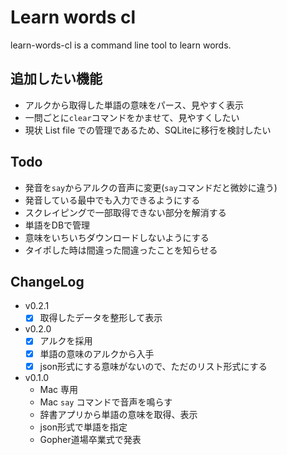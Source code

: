 # Learn words cl

learn-words-cl is a command line tool to learn words.

## 追加したい機能
- アルクから取得した単語の意味をパース、見やすく表示
- 一問ごとに`clear`コマンドをかませて、見やすくしたい
- 現状 List file での管理であるため、SQLiteに移行を検討したい

## Todo
- 発音を`say`からアルクの音声に変更(`say`コマンドだと微妙に違う)
- 発音している最中でも入力できるようにする
- スクレイピングで一部取得できない部分を解消する
- 単語をDBで管理
- 意味をいちいちダウンロードしないようにする
- タイポした時は間違った間違ったことを知らせる

## ChangeLog

- v0.2.1
    - [x] 取得したデータを整形して表示
- v0.2.0
    - [x] アルクを採用
    - [x] 単語の意味のアルクから入手
    - [x] json形式にする意味がないので、ただのリスト形式にする
- v0.1.0
    - Mac 専用
    - Mac `say` コマンドで音声を鳴らす
    - 辞書アプリから単語の意味を取得、表示
    - json形式で単語を指定
    - Gopher道場卒業式で発表

